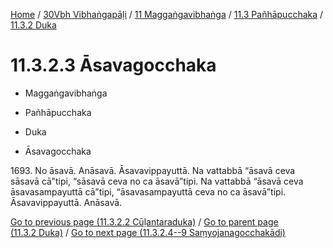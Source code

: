 
[Home](/) / [30Vbh Vibhaṅgapāḷi](../../../../30Vbh.md) / [11 Maggaṅgavibhaṅga](../../../11.md) / [11.3 Pañhāpucchaka](../../11.3.md) / [11.3.2 Duka](../11.3.2.md)

# 11.3.2.3 Āsavagocchaka

* Maggaṅgavibhaṅga

* Pañhāpucchaka

* Duka

* Āsavagocchaka

1693\. No āsavā. Anāsavā. Āsavavippayuttā. Na vattabbā “āsavā ceva sāsavā cā”tipi, “sāsavā ceva no ca āsavā”tipi. Na vattabbā “āsavā ceva āsavasampayuttā cā”tipi, “āsavasampayuttā ceva no ca āsavā”tipi. Āsavavippayuttā. Anāsavā.

[Go to previous page (11.3.2.2 Cūḷantaraduka)](11.3.2.2.md) / [Go to parent page (11.3.2 Duka)](../11.3.2.md) / [Go to next page (11.3.2.4--9 Saṃyojanagocchakādi)](11.3.2.4--9.md)


